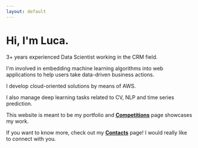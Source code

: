 ```yaml
---
layout: default
---
```


# **Hi, I'm Luca.**
3+ years experienced Data Scientist working in the CRM field.

I'm involved in embedding machine learning algorithms into web applications to help users take
data-driven business actions.

I develop cloud-oriented solutions by means of AWS.

I also manage deep learning tasks related to CV, NLP and time series prediction. 

This website is meant to be my portfolio and [**Competitions**](/competitions.html) page showcases my work. 

If you want to know more, check out my [**Contacts**](/contacts.html) page! I would really
like to connect with you.